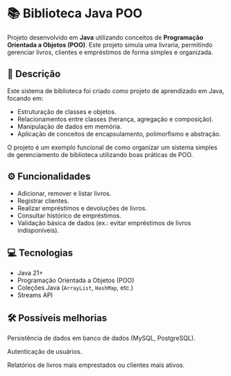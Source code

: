 # 📚 Biblioteca Java POO

Projeto desenvolvido em **Java** utilizando conceitos de **Programação Orientada a Objetos (POO)**. Este projeto simula uma livraria, permitindo gerenciar livros, clientes e empréstimos de forma simples e organizada.

## 📝 Descrição

Este sistema de biblioteca foi criado como projeto de aprendizado em Java, focando em:

- Estruturação de classes e objetos.
- Relacionamentos entre classes (herança, agregação e composição).
- Manipulação de dados em memória.
- Aplicação de conceitos de encapsulamento, polimorfismo e abstração.

O projeto é um exemplo funcional de como organizar um sistema simples de gerenciamento de biblioteca utilizando boas práticas de POO.

## ⚙️ Funcionalidades

- Adicionar, remover e listar livros.
- Registrar clientes.
- Realizar empréstimos e devoluções de livros.
- Consultar histórico de empréstimos.
- Validação básica de dados (ex.: evitar empréstimos de livros indisponíveis).

## 💻 Tecnologias

- Java 21+  
- Programação Orientada a Objetos (POO)  
- Coleções Java (`ArrayList`, `HashMap`, etc.)  
- Streams API

## 🛠️ Possíveis melhorias

Persistência de dados em banco de dados (MySQL, PostgreSQL).

Autenticação de usuários.

Relatórios de livros mais emprestados ou clientes mais ativos.

